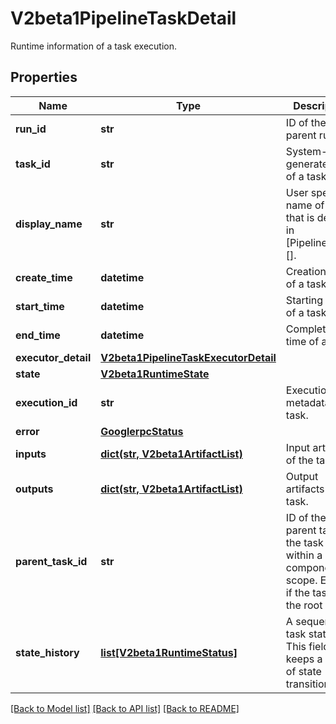 # V2beta1PipelineTaskDetail

Runtime information of a task execution.
## Properties
Name | Type | Description | Notes
------------ | ------------- | ------------- | -------------
**run_id** | **str** | ID of the parent run. | [optional] 
**task_id** | **str** | System-generated ID of a task. | [optional] 
**display_name** | **str** | User specified name of a task that is defined in [Pipeline.spec][]. | [optional] 
**create_time** | **datetime** | Creation time of a task. | [optional] 
**start_time** | **datetime** | Starting time of a task. | [optional] 
**end_time** | **datetime** | Completion time of a task. | [optional] 
**executor_detail** | [**V2beta1PipelineTaskExecutorDetail**](V2beta1PipelineTaskExecutorDetail.md) |  | [optional] 
**state** | [**V2beta1RuntimeState**](V2beta1RuntimeState.md) |  | [optional] 
**execution_id** | **str** | Execution metadata of a task. | [optional] 
**error** | [**GooglerpcStatus**](GooglerpcStatus.md) |  | [optional] 
**inputs** | [**dict(str, V2beta1ArtifactList)**](V2beta1ArtifactList.md) | Input artifacts of the task. | [optional] 
**outputs** | [**dict(str, V2beta1ArtifactList)**](V2beta1ArtifactList.md) | Output artifacts of the task. | [optional] 
**parent_task_id** | **str** | ID of the parent task if the task is within a component scope. Empty if the task is at the root level. | [optional] 
**state_history** | [**list[V2beta1RuntimeStatus]**](V2beta1RuntimeStatus.md) | A sequence of task statuses. This field keeps a record  of state transitions. | [optional] 

[[Back to Model list]](../README.md#documentation-for-models) [[Back to API list]](../README.md#documentation-for-api-endpoints) [[Back to README]](../README.md)


